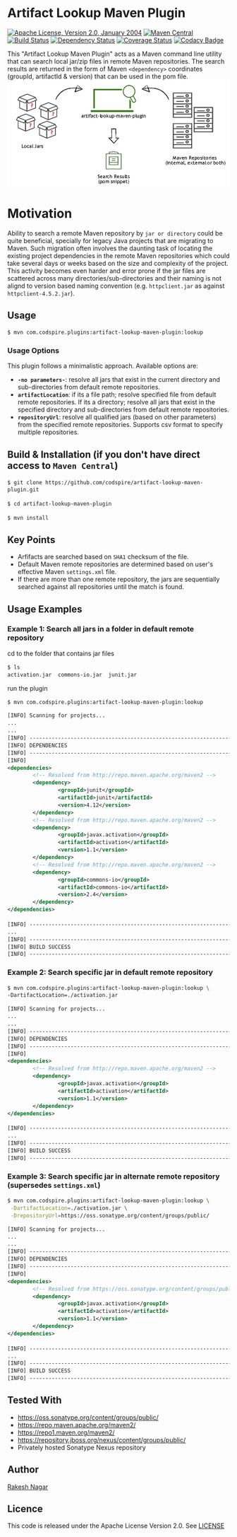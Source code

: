 # Artifact Lookup Maven Plugin

[![Apache License, Version 2.0, January 2004](https://img.shields.io/github/license/mojohaus/versions-maven-plugin.svg?label=License)](http://www.apache.org/licenses/) [![Maven Central](https://maven-badges.herokuapp.com/maven-central/com.codspire.plugins/artifact-lookup-maven-plugin/badge.svg)](https://maven-badges.herokuapp.com/maven-central/com.codspire.plugins/artifact-lookup-maven-plugin) [![Build Status](https://travis-ci.org/codspire/artifact-lookup-maven-plugin.svg?branch=master)](https://travis-ci.org/codspire/artifact-lookup-maven-plugin) [![Dependency Status](https://www.versioneye.com/user/projects/5701a4b2fcd19a0039f1562e/badge.svg?style=flat)](https://www.versioneye.com/user/projects/5701a4b2fcd19a0039f1562e) [![Coverage Status](https://coveralls.io/repos/github/codspire/artifact-lookup-maven-plugin/badge.svg?branch=master)](https://coveralls.io/github/codspire/artifact-lookup-maven-plugin?branch=master) [![Codacy Badge](https://api.codacy.com/project/badge/grade/ed1b3ddf0664422d88d768a87f659e16)](https://www.codacy.com/app/codspire/artifact-lookup-maven-plugin)

This "Artifact Lookup Maven Plugin" acts as a Maven command line utility that can search local jar/zip files in remote Maven repositories. The search results are returned in the form of Maven `<dependency>` coordinates (groupId, artifactId & version) that can be used in the pom file.
![Artifact Lookup Maven Plugin Info](https://raw.githubusercontent.com/codspire/artifact-lookup-maven-plugin/master/src/main/resources/artifact-lookup-maven-plugin-info.png)

# Motivation
Ability to search a remote Maven repository by `jar or directory` could be quite beneficial, specially for legacy Java projects that are migrating to Maven. Such migration often involves the daunting task of locating the existing project dependencies in the remote Maven repositories which could take several days or weeks based on the size and complexity of the project. This activity becomes even harder and error prone if the jar files are scattered across many directories/sub-directories and their naming is not alignd to version based naming convention (e.g. `httpclient.jar` as against `httpclient-4.5.2.jar`). 

## Usage
``` sh
$ mvn com.codspire.plugins:artifact-lookup-maven-plugin:lookup
```

### Usage Options
This plugin follows a minimalistic approach. Available options are:
* **`-no parameters-`**: resolve all jars that exist in the current directory and sub-directories from default remote repositories.
* **`artifactLocation`**: if its a file path; resolve specified file from default remote repositories. If its a directory; resolve all jars that exist in the specified directory and sub-directories from default remote repositories.
* **`repositoryUrl`**: resolve all qualified jars (based on other parameters) from the specified remote repositories. Supports csv format to specify multiple repositories.

## Build & Installation (if you don't have direct access to `Maven Central`)
```
$ git clone https://github.com/codspire/artifact-lookup-maven-plugin.git

$ cd artifact-lookup-maven-plugin

$ mvn install
```

## Key Points
* Arfifacts are searched based on `SHA1` checksum of the file.
* Default Maven remote repositories are determined based on user's effective Maven `settings.xml` file. 
* If there are more than one remote repository, the jars are sequentially searched against all repositories until the match is found.

## Usage Examples

### Example 1: Search all jars in a folder in default remote repository
cd to the folder that contains jar files
``` sh
$ ls
activation.jar  commons-io.jar  junit.jar
```
run the plugin

``` sh
$ mvn com.codspire.plugins:artifact-lookup-maven-plugin:lookup
```

``` xml
[INFO] Scanning for projects...
...
...
[INFO] ------------------------------------------------------------------------
[INFO] DEPENDENCIES
[INFO] ------------------------------------------------------------------------
[INFO]
<dependencies>
        <!-- Resolved from http://repo.maven.apache.org/maven2 -->
        <dependency>
                <groupId>junit</groupId>
                <artifactId>junit</artifactId>
                <version>4.12</version>
        </dependency>
        <!-- Resolved from http://repo.maven.apache.org/maven2 -->
        <dependency>
                <groupId>javax.activation</groupId>
                <artifactId>activation</artifactId>
                <version>1.1</version>
        </dependency>
        <!-- Resolved from http://repo.maven.apache.org/maven2 -->
        <dependency>
                <groupId>commons-io</groupId>
                <artifactId>commons-io</artifactId>
                <version>2.4</version>
        </dependency>
</dependencies>

[INFO] ------------------------------------------------------------------------
...
[INFO] ------------------------------------------------------------------------
[INFO] BUILD SUCCESS
[INFO] ------------------------------------------------------------------------
```
### Example 2: Search specific jar in default remote repository
``` sh
$ mvn com.codspire.plugins:artifact-lookup-maven-plugin:lookup \
-DartifactLocation=./activation.jar
```

``` xml
[INFO] Scanning for projects...
...
...
[INFO] ------------------------------------------------------------------------
[INFO] DEPENDENCIES
[INFO] ------------------------------------------------------------------------
[INFO]
<dependencies>
        <!-- Resolved from http://repo.maven.apache.org/maven2 -->
        <dependency>
                <groupId>javax.activation</groupId>
                <artifactId>activation</artifactId>
                <version>1.1</version>
        </dependency>
</dependencies>

[INFO] ------------------------------------------------------------------------
...
[INFO] ------------------------------------------------------------------------
[INFO] BUILD SUCCESS
[INFO] ------------------------------------------------------------------------
```

### Example 3: Search specific jar in alternate remote repository (supersedes `settings.xml`)
``` sh
$ mvn com.codspire.plugins:artifact-lookup-maven-plugin:lookup \
 -DartifactLocation=./activation.jar \
 -DrepositoryUrl=https://oss.sonatype.org/content/groups/public/
```

``` xml
[INFO] Scanning for projects...
...
...
[INFO] ------------------------------------------------------------------------
[INFO] DEPENDENCIES
[INFO] ------------------------------------------------------------------------
[INFO]
<dependencies>
        <!-- Resolved from https://oss.sonatype.org/content/groups/public/ -->
        <dependency>
                <groupId>javax.activation</groupId>
                <artifactId>activation</artifactId>
                <version>1.1</version>
        </dependency>
</dependencies>

[INFO] ------------------------------------------------------------------------
...
[INFO] ------------------------------------------------------------------------
[INFO] BUILD SUCCESS
[INFO] ------------------------------------------------------------------------
```
## Tested With
* https://oss.sonatype.org/content/groups/public/
* https://repo.maven.apache.org/maven2/
* https://repo1.maven.org/maven2/
* https://repository.jboss.org/nexus/content/groups/public/
* Privately hosted Sonatype Nexus repository

## Author
[Rakesh Nagar](https://github.com/codspire)

## Licence
This code is released under the Apache License Version 2.0. See [LICENSE](https://github.com/codspire/artifact-lookup-maven-plugin/blob/master/LICENSE)
